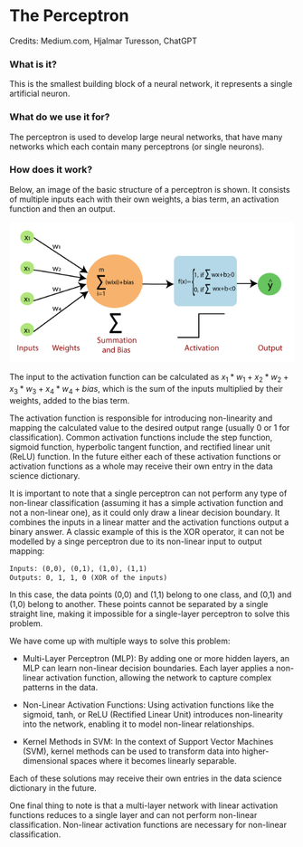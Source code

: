 # The Perceptron

Credits: Medium.com, Hjalmar Turesson, ChatGPT

### What is it?

This is the smallest building block of a neural network, it represents a single artificial neuron.

### What do we use it for?

The perceptron is used to develop large neural networks, that have many networks which each contain many perceptrons (or single neurons).

### How does it work?

Below, an image of the basic structure of a perceptron is shown. It consists of multiple inputs each with their own weights, a bias term, an activation function and then an output.

![alt text](perceptron.png "Image of a perceptron")

The input to the activation function can be calculated as $x_1 * w_1 + x_2 * w_2 + x_3 * w_3 + x_4 * w_4 + bias$, which is the sum of the inputs multiplied by their weights, added to the bias term. 

The activation function is responsible for introducing non-linearity and mapping the calculated value to the desired output range (usually 0 or 1 for classification). Common activation functions include the step function, sigmoid function, hyperbolic tangent function, and rectified linear unit (ReLU) function. In the future either each of these activation functions or activation functions as a whole may receive their own entry in the data science dictionary.

It is important to note that a single perceptron can not perform any type of non-linear classification (assuming it has a simple activation function and not a non-linear one), as it could only draw a linear decision boundary. It combines the inputs in a linear matter and the activation functions output a binary answer. A classic example of this is the XOR operator, it can not be modelled by a singe perceptron due to its non-linear input to output mapping:

```
Inputs: (0,0), (0,1), (1,0), (1,1)
Outputs: 0, 1, 1, 0 (XOR of the inputs)
```

In this case, the data points (0,0) and (1,1) belong to one class, and (0,1) and (1,0) belong to another. These points cannot be separated by a single straight line, making it impossible for a single-layer perceptron to solve this problem.

We have come up with multiple ways to solve this problem:

* Multi-Layer Perceptron (MLP): By adding one or more hidden layers, an MLP can learn non-linear decision boundaries. Each layer applies a non-linear activation function, allowing the network to capture complex patterns in the data.

* Non-Linear Activation Functions: Using activation functions like the sigmoid, tanh, or ReLU (Rectified Linear Unit) introduces non-linearity into the network, enabling it to model non-linear relationships.

* Kernel Methods in SVM: In the context of Support Vector Machines (SVM), kernel methods can be used to transform data into higher-dimensional spaces where it becomes linearly separable.

Each of these solutions may receive their own entries in the data science dictionary in the future.

One final thing to note is that a multi-layer network with linear activation functions reduces to a single layer and can not perform non-linear classification. Non-linear activation functions are necessary for non-linear classification.